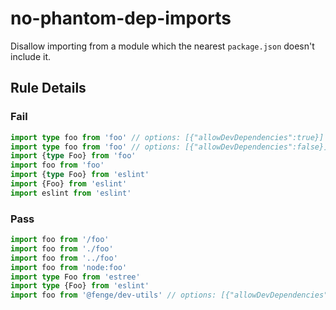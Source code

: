 <!-- prettier-ignore-start -->
# no-phantom-dep-imports

Disallow importing from a module which the nearest `package.json` doesn't include it.

## Rule Details

### Fail

```ts
import type foo from 'foo' // options: [{"allowDevDependencies":true}]
import type foo from 'foo' // options: [{"allowDevDependencies":false}]
import {type Foo} from 'foo'
import foo from 'foo'
import {type Foo} from 'eslint'
import {Foo} from 'eslint'
import eslint from 'eslint'
```

### Pass

```ts
import foo from '/foo'
import foo from './foo'
import foo from '../foo'
import foo from 'node:foo'
import type Foo from 'estree'
import type {Foo} from 'eslint'
import foo from '@fenge/dev-utils' // options: [{"allowDevDependencies":true}]
```
<!-- prettier-ignore-end -->
